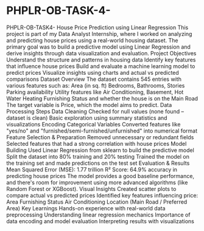 # PHPLR-OB-TASK-4-
PHPLR-OB-TASK4-
House Price Prediction using Linear Regression
This project is part of my Data Analyst Internship, where I worked on analyzing and predicting house prices using a real-world housing dataset. The primary goal was to build a predictive model using Linear Regression and derive insights through data visualization and evaluation.
Project Objectives
Understand the structure and patterns in housing data
Identify key features that influence house prices
Build and evaluate a machine learning model to predict prices
Visualize insights using charts and actual vs predicted comparisons
Dataset Overview
The dataset contains 545 entries with various features such as:
Area (in sq. ft)
Bedrooms,  Bathrooms, Stories
Parking availability
Utility features like Air Conditioning, Basement, Hot Water Heating
Furnishing Status and whether the house is on the Main Road
The target variable is Price, which the model aims to predict.
Data Processing Steps
Data Cleaning
Checked for null values (none found – dataset is clean)
Basic exploration using summary statistics and visualizations
Encoding Categorical Variables
Converted features like "yes/no" and "furnished/semi-furnished/unfurnished" into numerical format
Feature Selection & Preparation
Removed unnecessary or redundant fields
Selected features that had a strong correlation with house prices
Model Building
Used Linear Regression from sklearn to build the predictive model
Split the dataset into 80% training and 20% testing
Trained the model on the training set and made predictions on the test set
Evaluation & Results
Mean Squared Error (MSE): 1.77 trillion
R² Score: 64.9% accuracy in predicting house prices
The model provides a good baseline performance, and there's room for improvement using more advanced algorithms (like Random Forest or XGBoost).
Visual Insights
Created scatter plots to compare actual vs predicted prices
Identified key features influencing price:
Area
Furnishing Status
Air Conditioning
Location (Main Road / Preferred Area)
Key Learnings
Hands-on experience with real-world data preprocessing
Understanding linear regression mechanics
Importance of data encoding and model evaluation
Interpreting results with visualizations
